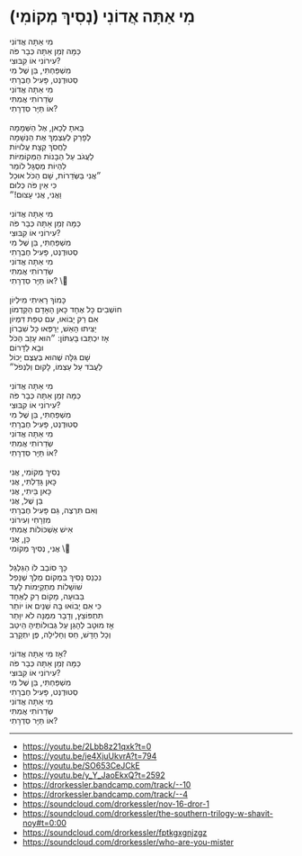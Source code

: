 # מִי אַתָּה אֲדוֹנִי (נְסִיךְ מְקוֹמִי)

מִי אַתָּה אֲדוֹנִי \
כַּמָּה זְמַן אַתָּה כְּבָר פֹּה \
עִירוֹנִי אוֹ קִבּוּצִי?\
מִשְׁפַּחְתִּי, בֵּן שֶׁל מִי\
סְטוּדֶנְט, פָּעִיל חֶבְרָתִי\
מִי אַתָּה אֲדוֹנִי \
שְׂדֵרוֹתִי אֲמִתִּי \
אוֹ תַּיָּר סִדְרָתִי?\
\
בָּאתָ לְכָאן, אֶל הַשְּׁמָמָה \
לְפָרֵק לְעַצְמְךָ אֶת הַנְּשָׁמָה \
לַחֲסֹךְ קְצָת עֲלוּיוֹת \
לַעֲגֹב עַל הַבָּנוֹת הַמְּקוֹמִיּוֹת \
לִהְיוֹת מְסֻגָּל לוֹמַר \
״אֲנִי בַּשְּׂדֵרוֹת, שָׁם הַכֹּל אוּכַל \
כִּי אֵין פֹּה כְּלוּם \
וַאֲנִי, אֲנִי עָצוּם!״ \
\
מִי אַתָּה אֲדוֹנִי \
כַּמָּה זְמַן אַתָּה כְּבָר פֹּה \
עִירוֹנִי אוֹ קִבּוּצִי?\
מִשְׁפַּחְתִּי, בֵּן שֶׁל מִי\
סְטוּדֶנְט, פָּעִיל חֶבְרָתִי\
מִי אַתָּה אֲדוֹנִי \
שְׂדֵרוֹתִי אֲמִתִּי \
אוֹ תַּיָּר סִדְרָתִי? \\
\
כָּמוֹךָ רָאִיתִי מִילְיוֹן \
חוֹשְׁבִים כָּל אֶחָד כָּאן הָאָדָם הַקַּדְמוֹן \
אִם רַק יָבוֹאוּ, עִם טִפַּת דִּמְיוֹן \
יַצִּיתוּ הָאֵשׁ, יְרַפְּאוּ כָּל שִׁבְרוֹן \
אָז יִכְתְּבוּ בָּעִתּוֹן: ״הוּא עָזַב הַכֹּל \
וּבָא לַדָּרוֹם\
שָׁם גִּלָּה שֶׁהוּא בְּעֶצֶם יָכוֹל \
לַעֲבֹד עַל עַצְמוֹ, לָקוּם וְלִנְפֹל״\
\
מִי אַתָּה אֲדוֹנִי \
כַּמָּה זְמַן אַתָּה כְּבָר פֹּה \
עִירוֹנִי אוֹ קִבּוּצִי?\
מִשְׁפַּחְתִּי, בֵּן שֶׁל מִי\
סְטוּדֶנְט, פָּעִיל חֶבְרָתִי\
מִי אַתָּה אֲדוֹנִי \
שְׂדֵרוֹתִי אֲמִתִּי \
אוֹ תַּיָּר סִדְרָתִי?\
\
נְסִיךְ מְקוֹמִי, אֲנִי \
כָּאן גָּדַלְתִּי, אֲנִי \
כָּאן בֵּיתִי, אֲנִי \
בֵּן שֶׁל, אֲנִי \
וְאִם תִּרְצֶה, גַּם פָּעִיל חֶבְרָתִי \
מִזְרָחִי וְעִירוֹנִי \
אִישׁ אֶשְׁכּוֹלוֹת אֲמִתִּי \
כֵּן, אֲנִי\
אֲנִי, נְסִיךְ מְקוֹמִי \\
\
כָּךְ סוֹבֵב לוֹ הַגַּלְגַּל \
נִכְנַס נָסִיךְ בִּמְקוֹם מֶלֶךְ שֶׁנָּפַל \
שׁוֹשָׁלוֹת מִתְקַיְּמוֹת לָעַד \
בַּבּוּעָה, מָקוֹם רַק לְאֶחָד \
כִּי אִם יָבוֹאוּ בָּהּ שְׁנַיִם אוֹ יוֹתֵר \
תִּתְפּוֹצֵץ, וְדָבָר מִמֶּנָּה לֹא יִוָּתֵר \
אָז מוּטָב לְהָגֵן עַל גְּבוּלוֹתֶיהָ הֵיטֵב \
וְכָל חָדָשׁ, חַס וְחָלִילָה, פֶּן יִתְקָרֵב\
\
אָז מִי אַתָּה אֲדוֹנִי?\
כַּמָּה זְמַן אַתָּה כְּבָר פֹּה \
עִירוֹנִי אוֹ קִבּוּצִי?\
מִשְׁפַּחְתִּי, בֵּן שֶׁל מִי\
סְטוּדֶנְט, פָּעִיל חֶבְרָתִי\
מִי אַתָּה אֲדוֹנִי \
שְׂדֵרוֹתִי אֲמִתִּי \
אוֹ תַּיָּר סִדְרָתִי?

---
- https://youtu.be/2Lbb8z21qxk?t=0
- https://youtu.be/je4XjuUkvrA?t=794
- https://youtu.be/SO653CeJCkE
- https://youtu.be/y_Y_JaoEkxQ?t=2592
- https://drorkessler.bandcamp.com/track/--10
- https://drorkessler.bandcamp.com/track/--4
- https://soundcloud.com/drorkessler/nov-16-dror-1
- https://soundcloud.com/drorkessler/the-southern-trilogy-w-shavit-noy#t=0:00
- https://soundcloud.com/drorkessler/fptkgxgnjzgz
- https://soundcloud.com/drorkessler/who-are-you-mister
